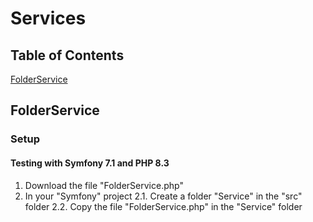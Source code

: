 # Services
## Table of Contents
[FolderService](#FolderService)
## FolderService
### Setup
#### Testing with Symfony 7.1 and PHP 8.3
1. Download the file "FolderService.php"
2. In your "Symfony" project
2.1. Create a folder "Service" in the "src" folder
2.2. Copy the file "FolderService.php" in the "Service" folder
